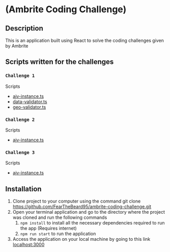#  (Ambrite Coding Challenge)

## Description

This is an application built using React to solve the coding challenges given by Ambrite

## Scripts written for the challenges
### `Challenge 1`

Scripts

- [ajv-instance.ts](src/utils/json-validators/ajv-instance.ts)
- [data-validator.ts](src/utils/json-validators/data-validator.ts)
- [geo-validator.ts](src/utils/json-validators/geo-validator.ts)

### `Challenge 2`

Scripts

- [ajv-instance.ts](src/utils/locations-sort.ts)

### `Challenge 3`

Scripts

- [ajv-instance.ts](src/utils/data-merge.ts)

## Installation

1. Clone project to your computer using the command git clone https://github.com/FearTheBeard95/ambrite-coding-challenge.git
2. Open your terminal application and go to the directory where the project was cloned and run the following commands
      1. `npm install` to install all the necessary dependencies required to run the app (Requires internet)
      2. `npm run start` to run the application
3. Access the application on your local machine by going to this link [localhost:3000](http://localhost:3000/) 
